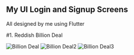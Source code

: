 ## My UI Login and Signup Screens

All designed by me using Flutter

#1. Reddish Billion Deal

![Billion Deal](https://user-images.githubusercontent.com/34488661/101883962-47c39580-3b98-11eb-9959-8f85880ebb91.png)
![Billion Deal2](https://user-images.githubusercontent.com/34488661/101883968-498d5900-3b98-11eb-9be7-1d8f9e23c61d.png)
![Billion Deal3](https://user-images.githubusercontent.com/34488661/101883975-4abe8600-3b98-11eb-831a-ff3bdf0637b6.png)

